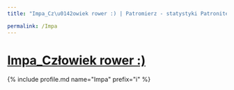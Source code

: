 ```yaml
---
title: "Impa_Cz\u0142owiek rower :) | Patromierz - statystyki Patronite.pl"

permalink: /Impa
---
```


# [Impa_Człowiek rower :)](https://patronite.pl/Impa)

{% include profile.md name="Impa" prefix="i" %}

